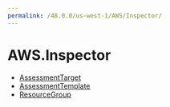 ```yaml
---
permalink: /48.0.0/us-west-1/AWS/Inspector/
---
```


# AWS.Inspector



* [AssessmentTarget](AssessmentTarget.md)
* [AssessmentTemplate](AssessmentTemplate.md)
* [ResourceGroup](ResourceGroup.md)